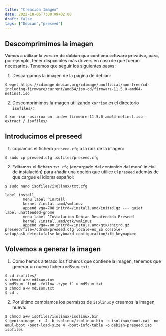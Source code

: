 ```yaml
---
title: "Creación Imagen"
date: 2022-10-06T7:00:09+02:00
draft: false
tags: ["Debian","preseed"]
---
```


## Descomprimimos la imagen

Vamos a utilizar la versión de debian que contiene software privativo, para, por ejemplo, tener disponibles más drivers en caso de que fueran necesarios. Tenemos que seguir los siguientes pasos:
1. Descargamos la imagen de la página de debian:
```shell
$ wget https://cdimage.debian.org/cdimage/unofficial/non-free/cd-including-firmware/current/amd64/iso-cd/firmware-11.5.0-amd64-netinst.iso
```
2. Descomprimimos la imagen utilizando `xorriso` en el directorio `isofiles/`:
```shell
$ xorriso -osirrox on -indev firmware-11.5.0-amd64-netinst.iso -extract / isofiles/
```

## Introducimos el preseed

1. copiamos el fichero `preseed.cfg` a la raíz de la imagen:
```shell
$ sudo cp preseed.cfg isofiles/preseed.cfg
```
2. Editamos el fichero `txt.cfg` (encargado del contenido del menú inicial de instalación) para añadir una opción que utilice el `preseed` además de que cargue el idioma español:
```shell
$ sudo nano isofiles/isolinux/txt.cfg
```
```shell
label install
        menu label ^Install
        kernel /install.amd/vmlinuz
        append vga=788 initrd=/install.amd/initrd.gz --- quiet
label unattended-gnome
        menu label ^Instalacion Debian Desatendida Preseed
        kernel /install.amd/gtk/vmlinuz
        append vga=788 initrd=/install.amd/gtk/initrd.gz preseed/file=/cdrom/preseed.cfg locale=es_ES console-setup/ask_detect=false keyboard-configuration/xkb-keymap=e>
```

## Volvemos a generar la imagen

1. Como hemos alterado los ficheros que contiene la imagen, tenemos que generar un nuevo fichero `md5sum.txt`:
```shell
$ cd isofiles/
$ chmod a+w md5sum.txt
$ md5sum `find -follow -type f` > md5sum.txt
$ chmod a-w md5sum.txt
$ cd .
``` 
2. Por último cambiamos los permisos de `isolinux` y creamos la imagen nueva:
```shell
$ chmod a+w isofiles/isolinux/isolinux.bin
$ genisoimage -r -J -b isolinux/isolinux.bin -c isolinux/boot.cat -no-emul-boot -boot-load-size 4 -boot-info-table -o debian-preseed.iso isofiles
```
